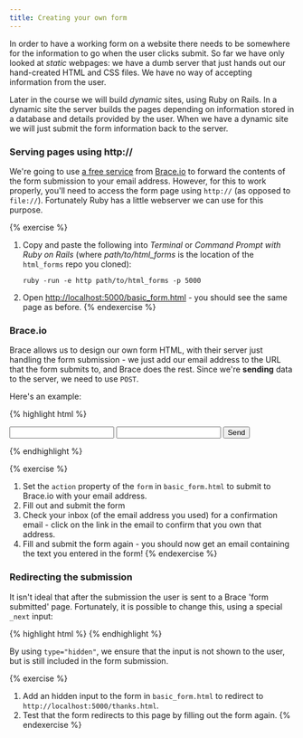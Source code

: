 ```yaml
---
title: Creating your own form
---
```


In order to have a working form on a website there needs to be somewhere for the information to go when the user clicks submit. So far we have only looked at *static* webpages: we have a dumb server that just hands out our hand-created HTML and CSS files. We have no way of accepting information from the user.

Later in the course we will build *dynamic* sites, using Ruby on Rails. In a dynamic site the server builds the pages depending on information stored in a database and details provided by the user. When we have a dynamic site we will just submit the form information back to the server.

### Serving pages using http://

We're going to use [a free service](http://forms.brace.io) from [Brace.io](http://brace.io) to forward the contents of the form submission to your email address. However, for this to work properly, you'll need to access the form page using `http://` (as opposed to `file://`). Fortunately Ruby has a little webserver we can use for this purpose.

{% exercise %}
1. Copy and paste the following into *Terminal* or *Command Prompt with Ruby on Rails* (where *path/to/html_forms* is the location of the `html_forms` repo you cloned):

       ruby -run -e http path/to/html_forms -p 5000

2. Open [http://localhost:5000/basic_form.html](http://localhost:5000/basic_form.html) - you should see the same page as before.
{% endexercise %}

### Brace.io

Brace allows us to design our own form HTML, with their server just handling the form submission -  we just add our email address to the URL that the form submits to, and Brace does the rest. Since we're **sending** data to the server, we need to use `POST`.

Here's an example:

{% highlight html %}
<form method="post" action="http://forms.brace.io/you@email.com">
    <input type="text" name="name">
    <input type="email" name="_replyto">
    <input type="submit" value="Send">
</form>
{% endhighlight %}

{% exercise %}
1. Set the `action` property of the `form` in `basic_form.html` to submit to Brace.io with your email address.
2. Fill out and submit the form
3. Check your inbox (of the email address you used) for a confirmation email - click on the link in the email to confirm that you own that address.
4. Fill and submit the form again - you should now get an email containing the text you entered in the form!
{% endexercise %}

### Redirecting the submission

It isn't ideal that after the submission the user is sent to a Brace 'form submitted' page. Fortunately, it is possible to change this, using a special `_next` input:

{% highlight html %}
<input type="hidden" name="_next" value="http://localhost:5000/thanks.html">
{% endhighlight %}

By using `type="hidden"`, we ensure that the input is not shown to the user, but is still included in the form submission.

{% exercise %}
1. Add an hidden input to the form in `basic_form.html` to redirect to `http://localhost:5000/thanks.html`.
2. Test that the form redirects to this page by filling out the form again.
{% endexercise %}
